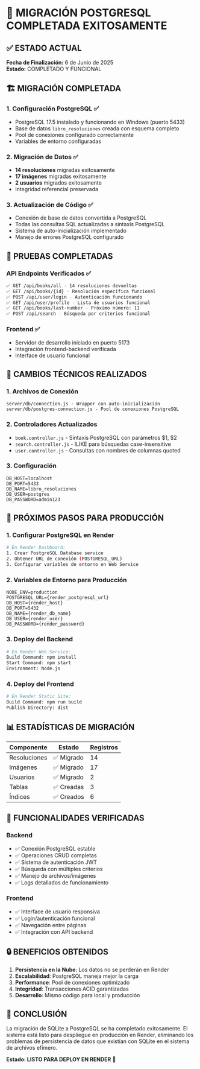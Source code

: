 # 🎉 MIGRACIÓN POSTGRESQL COMPLETADA EXITOSAMENTE

## ✅ ESTADO ACTUAL
**Fecha de Finalización:** 6 de Junio de 2025  
**Estado:** COMPLETADO Y FUNCIONAL

## 🏗️ MIGRACIÓN COMPLETADA

### 1. **Configuración PostgreSQL ✅**
- PostgreSQL 17.5 instalado y funcionando en Windows (puerto 5433)
- Base de datos `libro_resoluciones` creada con esquema completo
- Pool de conexiones configurado correctamente
- Variables de entorno configuradas

### 2. **Migración de Datos ✅**
- **14 resoluciones** migradas exitosamente
- **17 imágenes** migradas exitosamente  
- **2 usuarios** migrados exitosamente
- Integridad referencial preservada

### 3. **Actualización de Código ✅**
- Conexión de base de datos convertida a PostgreSQL
- Todas las consultas SQL actualizadas a sintaxis PostgreSQL
- Sistema de auto-inicialización implementado
- Manejo de errores PostgreSQL configurado

## 🧪 PRUEBAS COMPLETADAS

### API Endpoints Verificados ✅
```bash
✅ GET /api/books/all - 14 resoluciones devueltas
✅ GET /api/books/{id} - Resolución específica funcional
✅ POST /api/user/login - Autenticación funcionando
✅ GET /api/user/profile - Lista de usuarios funcional  
✅ GET /api/books/last-number - Próximo número: 11
✅ POST /api/search - Búsqueda por criterios funcional
```

### Frontend ✅
- Servidor de desarrollo iniciado en puerto 5173
- Integración frontend-backend verificada
- Interface de usuario funcional

## 🔧 CAMBIOS TÉCNICOS REALIZADOS

### 1. **Archivos de Conexión**
```
server/db/connection.js - Wrapper con auto-inicialización
server/db/postgres-connection.js - Pool de conexiones PostgreSQL
```

### 2. **Controladores Actualizados**
- `book.controller.js` - Sintaxis PostgreSQL con parámetros $1, $2
- `search.controller.js` - ILIKE para búsquedas case-insensitive
- `user.controller.js` - Consultas con nombres de columnas quoted

### 3. **Configuración**
```env
DB_HOST=localhost
DB_PORT=5433
DB_NAME=libro_resoluciones
DB_USER=postgres
DB_PASSWORD=admin123
```

## 🚀 PRÓXIMOS PASOS PARA PRODUCCIÓN

### 1. **Configurar PostgreSQL en Render**
```bash
# En Render Dashboard:
1. Crear PostgreSQL Database service
2. Obtener URL de conexión (POSTGRESQL_URL)
3. Configurar variables de entorno en Web Service
```

### 2. **Variables de Entorno para Producción**
```env
NODE_ENV=production
POSTGRESQL_URL={render_postgresql_url}
DB_HOST={render_host}
DB_PORT=5432
DB_NAME={render_db_name}
DB_USER={render_user}
DB_PASSWORD={render_password}
```

### 3. **Deploy del Backend**
```bash
# En Render Web Service:
Build Command: npm install
Start Command: npm start
Environment: Node.js
```

### 4. **Deploy del Frontend**
```bash
# En Render Static Site:
Build Command: npm run build
Publish Directory: dist
```

## 📊 ESTADÍSTICAS DE MIGRACIÓN

| Componente | Estado | Registros |
|------------|--------|-----------|
| Resoluciones | ✅ Migrado | 14 |
| Imágenes | ✅ Migrado | 17 |
| Usuarios | ✅ Migrado | 2 |
| Tablas | ✅ Creadas | 3 |
| Índices | ✅ Creados | 6 |

## 🎯 FUNCIONALIDADES VERIFICADAS

### Backend
- ✅ Conexión PostgreSQL estable
- ✅ Operaciones CRUD completas
- ✅ Sistema de autenticación JWT
- ✅ Búsqueda con múltiples criterios
- ✅ Manejo de archivos/imágenes
- ✅ Logs detallados de funcionamiento

### Frontend  
- ✅ Interface de usuario responsiva
- ✅ Login/autenticación funcional
- ✅ Navegación entre páginas
- ✅ Integración con API backend

## 🔒 BENEFICIOS OBTENIDOS

1. **Persistencia en la Nube**: Los datos no se perderán en Render
2. **Escalabilidad**: PostgreSQL maneja mejor la carga
3. **Performance**: Pool de conexiones optimizado
4. **Integridad**: Transacciones ACID garantizadas
5. **Desarrollo**: Mismo código para local y producción

## 🎉 CONCLUSIÓN

La migración de SQLite a PostgreSQL se ha completado exitosamente. El sistema está listo para despliegue en producción en Render, eliminando los problemas de persistencia de datos que existían con SQLite en el sistema de archivos efímero.

**Estado: LISTO PARA DEPLOY EN RENDER** 🚀

